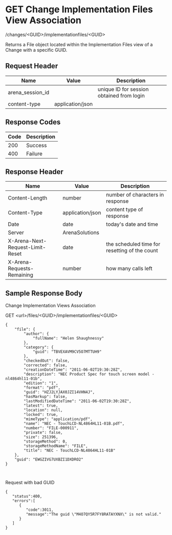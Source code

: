 # GET Change Implementation Files View Association
/changes/&lt;GUID&gt;/implementationfiles/&lt;GUID&gt;

Returns a File object located within the Implementation Files view of a Change with a specific GUID. 

## Request Header

| Name  | Value  | Description  |
|  --- |  --- |  --- | 
| arena_session_id  |   | unique ID for session obtained from login  |
| content-type  | application/json  |   |

## Response Codes

| Code  | Description  |
|  --- |  --- | 
| 200  | Success  |
| 400  | Failure  |

## Response Header

| Name  | Value  | Description  |
|  --- |  --- |  --- | 
| Content-Length  | number  | number of characters in response  |
| Content-Type  | application/json  | content type of response  |
| Date  | date  | today's date and time  |
| Server  | ArenaSolutions  |   |
| X-Arena-Next-Request-Limit-Reset   | date  | the scheduled time for resetting of the count  |
| X-Arena-Requests-Remaining   | number  | how many calls left  |

## Sample Response Body
Change Implementation Views  Association

GET &lt;url&gt;/files/&lt;GUID&gt;/implementationfiles/&lt;GUID&gt;

```
{
    "file": {
        "author": {
            "fullName": "Helen Shaughnessy"
        },
        "category": {
            "guid": "TBVEXAVM9CV5O7MTTUH9"
        },
        "checkedOut": false,
        "corrected": false,
        "creationDateTime": "2011-06-02T19:30:28Z",
        "description": "NEC Product Spec for touch screen model - nl4864hl11-01b",
        "edition": "1",
        "format": "pdf",
        "guid": "HZJ2LYJAX0JZI14VHN4J",
        "hasMarkup": false,
        "lastModifiedDateTime": "2011-06-02T19:30:28Z",
        "latest": true,
        "location": null,
        "locked": true,
        "mimeType": "application/pdf",
        "name": "NEC - TouchLCD-NL4864HL11-01B.pdf",
        "number": "FILE-000911",
        "private": false,
        "size": 251396,
        "storageMethod": 0,
        "storageMethodName": "FILE",
        "title": "NEC - TouchLCD-NL4864HL11-01B"
    },
    "guid": "EWGZIVG7UXBZI1DXDRO2"
}

 
```
Request with bad GUID

```
{  
   "status":400,
   "errors":[  
      {  
         "code":3011,
         "message":"The guid \"M4O7QY5R7FY8RATAYXNX\" is not valid."
      }
   ]
}
```
